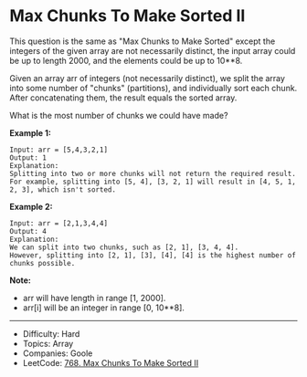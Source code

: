 # Max Chunks To Make Sorted II

This question is the same as "Max Chunks to Make Sorted" except the integers of the given array are not necessarily distinct, the input array could be up to length 2000, and the elements could be up to 10**8.

Given an array arr of integers (not necessarily distinct), we split the array into some number of "chunks" (partitions), and individually sort each chunk.  After concatenating them, the result equals the sorted array.

What is the most number of chunks we could have made?

**Example 1:**
```
Input: arr = [5,4,3,2,1]
Output: 1
Explanation:
Splitting into two or more chunks will not return the required result.
For example, splitting into [5, 4], [3, 2, 1] will result in [4, 5, 1, 2, 3], which isn't sorted.
```
**Example 2:**
```
Input: arr = [2,1,3,4,4]
Output: 4
Explanation:
We can split into two chunks, such as [2, 1], [3, 4, 4].
However, splitting into [2, 1], [3], [4], [4] is the highest number of chunks possible.
```

**Note:**
* arr will have length in range [1, 2000].
* arr[i] will be an integer in range [0, 10**8].

---

* Difficulty: Hard
* Topics: Array
* Companies: Goole
* LeetCode: [768. Max Chunks To Make Sorted II](https://leetcode.com/problems/max-chunks-to-make-sorted-ii/description/)

